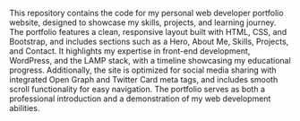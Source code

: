This repository contains the code for my personal web developer portfolio website, designed to showcase my skills, projects, and learning journey. 
The portfolio features a clean, responsive layout built with HTML, CSS, and Bootstrap, and includes sections such as a Hero, About Me, Skills, Projects, and Contact. 
It highlights my expertise in front-end development, WordPress, and the LAMP stack, with a timeline showcasing my educational progress. 
Additionally, the site is optimized for social media sharing with integrated Open Graph and Twitter Card meta tags, and includes smooth scroll functionality for easy navigation.
The portfolio serves as both a professional introduction and a demonstration of my web development abilities.
